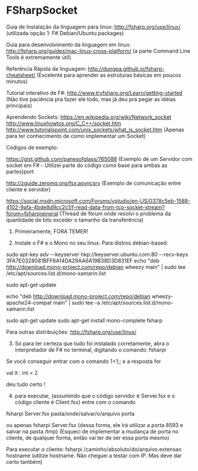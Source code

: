 # FSharpSocket


Guia de Instalação da linguagem para linux:
http://fsharp.org/use/linux/
(utilizada opção 1:  F# Debian/Ubuntu packages)

Guia para desenvolvimento da linguagem em linux:
http://fsharp.org/guides/mac-linux-cross-platform/
(a parte Command Line Tools é extremamente útil)

Referência Rápida da linguagem:
http://dungpa.github.io/fsharp-cheatsheet/
(Excelente para aprender as estruturas básicas em poucos minutos)

Tutorial interativo de F#:
http://www.tryfsharp.org/Learn/getting-started
(Não tive paciência pra fazer ele todo, mas já deu pra pegar as idéias principais)


Aprendendo Sockets:
https://en.wikipedia.org/wiki/Network_socket
http://www.linuxhowtos.org/C_C++/socket.htm
http://www.tutorialspoint.com/unix_sockets/what_is_socket.htm
(Apenas para ter conhecimento de como implementar um Socket)


Códigos de exemplo:

https://gist.github.com/panesofglass/765088
(Exemplo de um Servidor com socket em F# - Utilizei parte do código como base para ambas as partes)port

http://zguide.zeromq.org/fsx:asyncsrv
(Exemplo de comunicação entre cliente e servidor)

https://social.msdn.microsoft.com/Forums/vstudio/en-US/0378c5eb-1588-4102-9afa-4bde8d9cc2c1/f-read-data-from-tcp-socket-stream?forum=fsharpgeneral
(Thread de fórum onde resolvi o problema da quantidade de bits exceder o tamanho da transferência)



















1) Primeiramente, FORA TEMER!

2) Instale o F# e o Mono no seu linux.
Para distros debian-based: 

sudo apt-key adv --keyserver hkp://keyserver.ubuntu.com:80 --recv-keys 3FA7E0328081BFF6A14DA29AA6A19B38D3D831EF
echo "deb http://download.mono-project.com/repo/debian wheezy main" | sudo tee /etc/apt/sources.list.d/mono-xamarin.list

sudo apt-get update

echo "deb http://download.mono-project.com/repo/debian wheezy-apache24-compat main" | sudo tee -a /etc/apt/sources.list.d/mono-xamarin.list

 sudo apt-get update
 sudo apt-get install mono-complete fsharp

Para outras distribuições: http://fsharp.org/use/linux/

3) Só para ter certeza que tudo foi instalado corretamente, abra o interpretador de F# no terminal, digitando o comando:
fsharpi

Se você conseguir entrar com o comando 
1+1;;
e a resposta for 

val it : int = 2

deu tudo certo !


4) para executar, (assumindo que o código servidor é Server.fsx e o código cliente é Client.fsx) entre com o comando

fsharpi Server.fsx pasta/onde/salvar/o/arquivo porta

ou apenas
fsharpi Server.fsx
(dessa forma, ele irá utilizar a porta 8593 e salvar na pasta /tmp)
(Esqueci de implementar a mudança de porta no cliente, de qualquer forma, então vai ter de ser essa porta mesmo)

Para executar o cliente:
fsharpi /caminho/absoluto/do/arquivo.extensao hostname
(utilize hostname. Não cheguei a testar com IP. Mas deve dar certo também)


